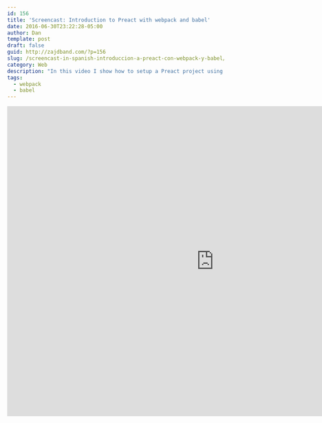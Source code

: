 ```yaml
---
id: 156
title: 'Screencast: Introduction to Preact with webpack and babel'
date: 2016-06-30T23:22:28-05:00
author: Dan
template: post
draft: false
guid: http://zajdband.com/?p=156
slug: /screencast-in-spanish-introduccion-a-preact-con-webpack-y-babel/
category: Web
description: "In this video I show how to setup a Preact project using webpack and babel, explaining what's going on on each step."
tags:
  - webpack
  - babel
---
```


<iframe width="960" height="720" src="https://www.youtube.com/embed/nZqTzjl2DwE" frameborder="0" allow="accelerometer; autoplay; encrypted-media; gyroscope; picture-in-picture" allowfullscreen></iframe>